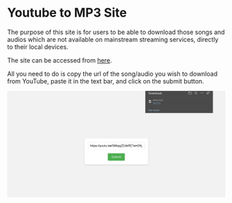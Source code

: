 # Youtube to MP3 Site

The purpose of this site is for users to be able to download those songs and audios which are not available on mainstream streaming services, directly to their local devices.

The site can be accessed from [here](http://137.184.160.121:8091/).

All you need to do is copy the url of the song/audio you wish to download from YouTube, paste it in the text bar, and click on the submit button.



![Alt Text](src/main/resources/static/ytmp3site2.jpg)



